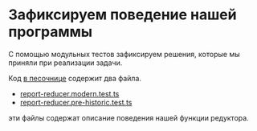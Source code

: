 # Зафиксируем поведение нашей программы

С помощью модульных тестов зафиксируем решения, которые мы приняли при реализации задачи.

Код [в песочнице](https://codesandbox.io/s/step-4-demo-03-08-module-03-safty-to-function-interface-o8l2v) содержит два файла.

* [report-reducer.modern.test.ts](https://codesandbox.io/s/step-4-demo-03-08-module-03-safty-to-function-interface-o8l2v?file=/src/report-reducer.modern.test.ts)
* [report-reducer.pre-historic.test.ts](https://codesandbox.io/s/step-4-demo-03-08-module-03-safty-to-function-interface-o8l2v?file=/src/report-reducer.pre-historic.test.ts)

эти файлы содержат описание поведения нашей функции редуктора.


